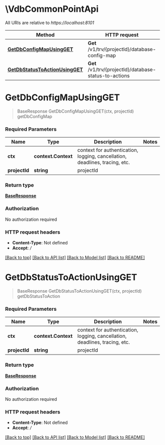 # \VdbCommonPointApi

All URIs are relative to *https://localhost:8101*

Method | HTTP request | Description
------------- | ------------- | -------------
[**GetDbConfigMapUsingGET**](VdbCommonPointApi.md#GetDbConfigMapUsingGET) | **Get** /v1/trv/{projectId}/database-config-map | getDbConfigMap
[**GetDbStatusToActionUsingGET**](VdbCommonPointApi.md#GetDbStatusToActionUsingGET) | **Get** /v1/trv/{projectId}/database-status-to-actions | getDbStatusToAction


# **GetDbConfigMapUsingGET**
> BaseResponse GetDbConfigMapUsingGET(ctx, projectId)
getDbConfigMap

### Required Parameters

Name | Type | Description  | Notes
------------- | ------------- | ------------- | -------------
 **ctx** | **context.Context** | context for authentication, logging, cancellation, deadlines, tracing, etc.
  **projectId** | **string**| projectId | 

### Return type

[**BaseResponse**](BaseResponse.md)

### Authorization

No authorization required

### HTTP request headers

 - **Content-Type**: Not defined
 - **Accept**: */*

[[Back to top]](#) [[Back to API list]](../README.md#documentation-for-api-endpoints) [[Back to Model list]](../README.md#documentation-for-models) [[Back to README]](../README.md)

# **GetDbStatusToActionUsingGET**
> BaseResponse GetDbStatusToActionUsingGET(ctx, projectId)
getDbStatusToAction

### Required Parameters

Name | Type | Description  | Notes
------------- | ------------- | ------------- | -------------
 **ctx** | **context.Context** | context for authentication, logging, cancellation, deadlines, tracing, etc.
  **projectId** | **string**| projectId | 

### Return type

[**BaseResponse**](BaseResponse.md)

### Authorization

No authorization required

### HTTP request headers

 - **Content-Type**: Not defined
 - **Accept**: */*

[[Back to top]](#) [[Back to API list]](../README.md#documentation-for-api-endpoints) [[Back to Model list]](../README.md#documentation-for-models) [[Back to README]](../README.md)


